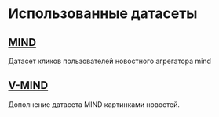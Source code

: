 # Использованные датасеты


## [MIND](https://paperswithcode.com/paper/mind-a-large-scale-dataset-for-news)
Датасет кликов пользователей новостного агрегатора mind

## [V-MIND](https://paperswithcode.com/dataset/v-mind)
Дополнение датасета MIND картинками новостей. 